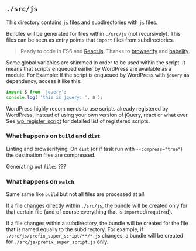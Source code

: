 ## `./src/js`

This directory contains `js` files and subdirectories with `js` files.

Bundles will be generated for files within `./src/js` (not recursively).
This files can be seen as entry points that `import` files from subdirectories.

> Ready to code in ES6 and [React.js](???).
Thanks to [browserify](???) and [babelify](???).

Some global variables are shimmed in order to be used within the script.
It means that scripts enqueued earlier by WordPress are available as a module.
For Example: If the script is enqueued by WordPress with `jquery` as dependency, access it like this:
```js
import $ from 'jquery';
console.log( 'this is jquery: ', $ );
```
WordPress highly recommends to use scripts already registered by WordPress, instead of using your own version of jQuery, react or what ever.
See [wp_register_script](https://developer.wordpress.org/reference/functions/wp_register_script/#core-registered-scripts) for detailed list of registered scripts.

### What happens on `build` and `dist`

Linting and browserifying.
On `dist` (or if task run with `--compress="true"`) the destination files are compressed.

Generating pot `files` ???

### What happens on `watch`

Same same like `build` but not all files are processed at all.

If a file changes directly within `./src/js`, the bundle will be created only for that certain file (and of course everything that is `import`ed/`require`d).

If a file changes within a subdirectory, the bundle will be created for the file that is named equally to the subdirectory.
For example, if `./src/js/prefix_super_script/**/*.js` changes, a bundle will be created for `./src/js/prefix_super_script.js` only.